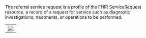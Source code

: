 The referral service request is a profile of the FHIR ServiceRequest resource, a record of a request for service such as diagnostic investigations, treatments, or operations to be performed.
<center><table><tr><td><img src="BSeR_ReferralServiceRequest.png" style="width:100%"/></td></tr></table></center>